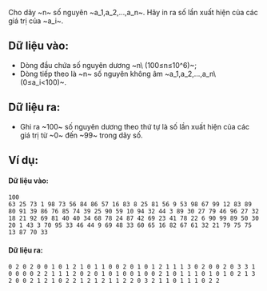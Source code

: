 Cho dãy ~n~ số nguyên ~a_1,a_2,…,a_n~. Hãy in ra số lần xuất hiện của các giá trị của ~a_i~.

## Dữ liệu vào:
- Dòng đầu chứa số nguyên dương ~n\ (100≤n≤10^6)~;
- Dòng tiếp theo là ~n~ số nguyên không âm ~a_1,a_2,…,a_n\ (0≤a_i<100)~.

## Dữ liệu ra:
- Ghi ra ~100~ số nguyên dương theo thứ tự là số lần xuất hiện của các giá trị từ ~0~ đến ~99~ trong dãy số.

## Ví dụ:
#### Dữ liệu vào:
```
100
63 25 73 1 98 73 56 84 86 57 16 83 8 25 81 56 9 53 98 67 99 12 83 89 80 91 39 86 76 85 74 39 25 90 59 10 94 32 44 3 89 30 27 79 46 96 27 32 18 21 92 69 81 40 40 34 68 78 24 87 42 69 23 41 78 22 6 90 99 89 50 30 20 1 43 3 70 95 33 46 44 9 69 48 33 60 65 16 82 67 61 32 21 79 75 75 13 87 70 33
```

#### Dữ liệu ra:
```
0 2 0 2 0 0 1 0 1 2 1 0 1 1 0 0 2 0 1 0 1 2 1 1 1 3 0 2 0 0 2 0 3 3 1 0 0 0 0 2 2 1 1 1 2 0 2 0 1 0 1 0 0 1 0 0 2 1 0 1 1 1 0 1 0 1 0 2 1 3 2 0 0 2 1 2 1 0 2 2 1 2 1 2 1 1 2 2 0 3 2 1 1 0 1 1 1 0 2 2
```